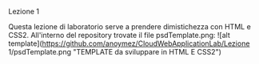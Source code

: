 Lezione 1

Questa lezione di laboratorio serve a prendere dimistichezza con HTML e CSS2.
All'interno del repository trovate il file psdTemplate.png:
![alt template](https://github.com/anoymez/CloudWebApplicationLab/Lezione 1/psdTemplate.png "TEMPLATE da sviluppare in HTML E CSS2")
